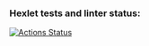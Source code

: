 ### Hexlet tests and linter status:
[![Actions Status](https://github.com/Auqpiro/layout-designer-project-58/actions/workflows/hexlet-check.yml/badge.svg)](https://github.com/Auqpiro/layout-designer-project-58/actions)